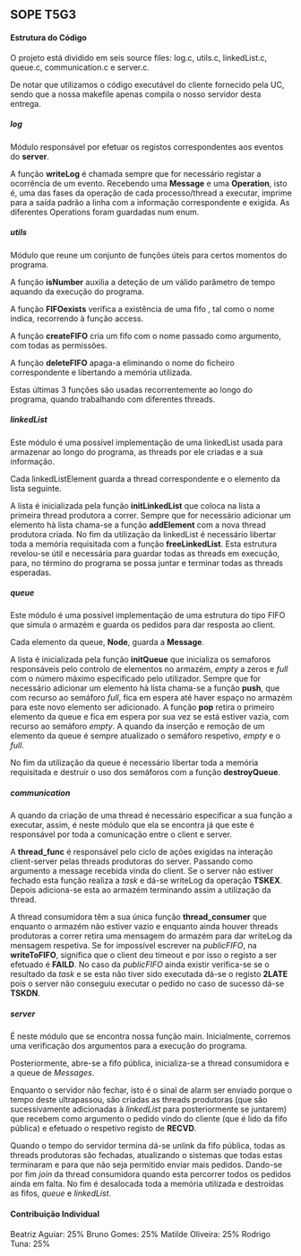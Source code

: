## SOPE T5G3

#### Estrutura do Código


O projeto está dividido em seis source files: log.c, utils.c, linkedList.c, queue.c, communication.c e server.c.

De notar que utilizamos o código executável do cliente fornecido pela UC, sendo que a nossa makefile apenas compila o nosso servidor desta entrega.

##### log

Módulo responsável por efetuar os registos correspondentes aos eventos do __server__.

A função **writeLog** é chamada sempre que for necessário registar a ocorrência de um evento. Recebendo uma **Message** e uma **Operation**, isto é, uma das fases da operação de cada processo/thread a executar, imprime para a saída padrão a linha com a informação correspondente e exigida. As diferentes Operations foram guardadas num enum.

##### utils

Módulo que reune um conjunto de funções úteis para certos momentos do programa.

A função **isNumber** auxilia a deteção de um válido parâmetro de tempo aquando da execução do programa.  
 
A função **FIFOexists** verifica a existência de uma fifo , tal como o nome indica, recorrendo à função access.

A função **createFIFO** cria um fifo com o nome passado como argumento, com todas as permissões. 

A função **deleteFIFO** apaga-a eliminando o nome do ficheiro correspondente e libertando a memória utilizada. 

Estas últimas 3 funções são usadas recorrentemente ao longo do programa, quando trabalhando com diferentes threads.

##### linkedList

Este módulo é uma possível implementação de uma linkedList usada para armazenar ao longo do programa, as threads por ele criadas e a sua informação.

Cada linkedListElement guarda a thread correspondente e o elemento da lista seguinte. 

A lista é inicializada pela função **initLinkedList** que coloca na lista a primeira thread produtora a correr. Sempre que for necessário adicionar um elemento hà lista chama-se a função **addElement** com a nova thread produtora criada. No fim da utilização da linkedList é necessário libertar toda a memória requisitada com a função **freeLinkedList**. Esta estrutura revelou-se útil e necessária para guardar todas as threads em execução, para, no término do programa se possa juntar e terminar todas as threads esperadas. 

##### queue

Este módulo é uma possível implementação de uma estrutura do tipo FIFO que simula o armazém e guarda os pedidos para dar resposta ao client.

Cada elemento da queue, **Node**, guarda a **Message**. 

A lista é inicializada pela função **initQueue** que inicializa os semaforos responsáveis pelo controlo de elementos no armazém, _empty_ a zeros e _full_ com o número máximo especificado pelo utilizador. Sempre que for necessário adicionar um elemento hà lista chama-se a função **push**, que com recurso ao semáforo _full_, fica em espera até haver espaço no armazém para este novo elemento ser adicionado. A função **pop** retira o primeiro elemento da queue e fica em espera por sua vez se está estiver vazia, com recurso ao semáforo _empty_. A quando da inserção e remoção de um elemento da queue é sempre atualizado o semáforo respetivo, _empty_ e o _full_. 

No fim da utilização da queue é necessário libertar toda a memória requisitada e destruir o uso dos semáforos com a função **destroyQueue**. 

##### communication

A quando da criação de uma thread é necessário especificar a sua função a executar, assim, é neste módulo que ela se encontra já que este é responsável por toda a comunicação entre o client e server.

A **thread_func** é responsável pelo ciclo de ações exigidas na interação client-server pelas threads produtoras do server. Passando como argumento a message recebida vinda do client. Se o server não estiver fechado esta função realiza a _task_ e dá-se writeLog da operação **TSKEX**. Depois adiciona-se esta ao armazém terminando assim a utilização da thread.  

A thread consumidora têm a sua única função **thread_consumer** que enquanto o armazém não estiver vazio e enquanto ainda houver threads produtoras a correr retira uma mensagem do armazém para dar writeLog da mensagem respetiva. Se for impossível escrever na _publicFIFO_, na **writeToFIFO**, significa que o client deu timeout e por isso o registo a ser efetuado é **FAILD**. No caso da _publicFIFO_ ainda existir verifica-se se o resultado da _task_ e se esta não tiver sido executada dá-se o registo **2LATE** pois o server não conseguiu executar o pedido no caso de sucesso dá-se **TSKDN**.

##### server

É neste módulo que se encontra nossa função main. Inicialmente, corremos uma verificação dos argumentos para a execução do programa.

Posteriormente, abre-se a fifo pública, inicializa-se a thread consumidora e a queue de _Messages_. 

Enquanto o servidor não fechar, isto é o sinal de alarm ser enviado porque o tempo deste ultrapassou, são criadas as threads produtoras (que são sucessivamente adicionadas à _linkedList_ para posteriormente se juntarem) que recebem como argumento o pedido vindo do cliente (que é lido da fifo pública) e efetuado o respetivo registo de **RECVD**.

Quando o tempo do servidor termina dá-se unlink da fifo pública, todas as threads produtoras são fechadas, atualizando o sistemas que todas estas terminaram e para que não seja permitido enviar mais pedidos. Dando-se por fim _join_ da thread consumidora quando esta percorrer todos os pedidos ainda em falta. No fim é desalocada toda a memória utilizada e destroídas as fifos, _queue_ e _linkedList_. 

#### Contribuição Individual

Beatriz Aguiar: 25%
Bruno Gomes: 25%
Matilde Oliveira: 25%
Rodrigo Tuna: 25%
